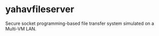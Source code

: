 # yahavfileserver
Secure socket programming-based file transfer system simulated on a Multi-VM LAN. 
